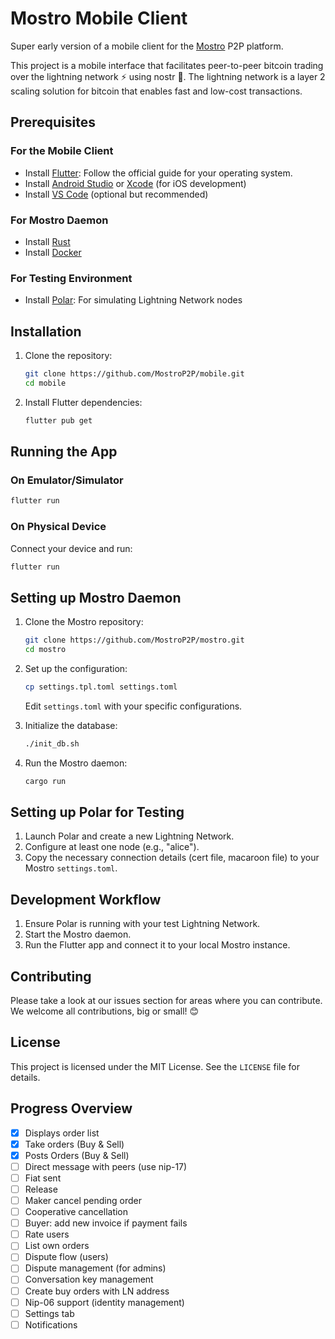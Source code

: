 # Mostro Mobile Client

Super early version of a mobile client for the [Mostro](https://github.com/MostroP2P/mostro) P2P platform.

This project is a mobile interface that facilitates peer-to-peer bitcoin trading over the lightning network ⚡️ using nostr 🦩. The lightning network is a layer 2 scaling solution for bitcoin that enables fast and low-cost transactions.

## Prerequisites

### For the Mobile Client
- Install [Flutter](https://flutter.dev/docs/get-started/install): Follow the official guide for your operating system.
- Install [Android Studio](https://developer.android.com/studio) or [Xcode](https://developer.apple.com/xcode/) (for iOS development)
- Install [VS Code](https://code.visualstudio.com/) (optional but recommended)

### For Mostro Daemon
- Install [Rust](https://www.rust-lang.org/tools/install)
- Install [Docker](https://docs.docker.com/get-docker/)

### For Testing Environment
- Install [Polar](https://lightningpolar.com/): For simulating Lightning Network nodes

## Installation

1. Clone the repository:
   ```bash
   git clone https://github.com/MostroP2P/mobile.git
   cd mobile
   ```

2. Install Flutter dependencies:
   ```bash
   flutter pub get
   ```

## Running the App

### On Emulator/Simulator
```bash
flutter run
```

### On Physical Device
Connect your device and run:
```bash
flutter run
```

## Setting up Mostro Daemon

1. Clone the Mostro repository:
   ```bash
   git clone https://github.com/MostroP2P/mostro.git
   cd mostro
   ```

2. Set up the configuration:
   ```bash
   cp settings.tpl.toml settings.toml
   ```
   Edit `settings.toml` with your specific configurations.

3. Initialize the database:
   ```bash
   ./init_db.sh
   ```

4. Run the Mostro daemon:
   ```bash
   cargo run
   ```

## Setting up Polar for Testing

1. Launch Polar and create a new Lightning Network.
2. Configure at least one node (e.g., "alice").
3. Copy the necessary connection details (cert file, macaroon file) to your Mostro `settings.toml`.

## Development Workflow

1. Ensure Polar is running with your test Lightning Network.
2. Start the Mostro daemon.
3. Run the Flutter app and connect it to your local Mostro instance.

## Contributing

Please take a look at our issues section for areas where you can contribute. We welcome all contributions, big or small! 😊

## License

This project is licensed under the MIT License. See the `LICENSE` file for details.

## Progress Overview
- [x] Displays order list
- [x] Take orders (Buy & Sell)
- [x] Posts Orders (Buy & Sell)
- [ ] Direct message with peers (use nip-17)
- [ ] Fiat sent
- [ ] Release
- [ ] Maker cancel pending order
- [ ] Cooperative cancellation
- [ ] Buyer: add new invoice if payment fails
- [ ] Rate users
- [ ] List own orders
- [ ] Dispute flow (users)
- [ ] Dispute management (for admins)
- [ ] Conversation key management
- [ ] Create buy orders with LN address
- [ ] Nip-06 support (identity management)
- [ ] Settings tab
- [ ] Notifications
